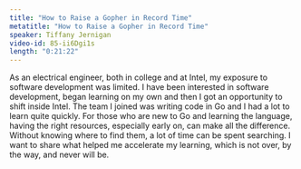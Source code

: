 ```yaml
---
title: "How to Raise a Gopher in Record Time"
metatitle: "How to Raise a Gopher in Record Time"
speaker: Tiffany Jernigan
video-id: 85-ii6Dgi1s
length: "0:21:22"
---
```

As an electrical engineer, both in college and at Intel, my exposure to software development was limited. I have been interested in software development, began learning on my own and then I got an opportunity to shift inside Intel. The team I joined was writing code in Go and I had a lot to learn quite quickly. For those who are new to Go and learning the language, having the right resources, especially early on, can make all the difference. Without knowing where to find them, a lot of time can be spent searching. I want to share what helped me accelerate my learning, which is not over, by the way, and never will be. 